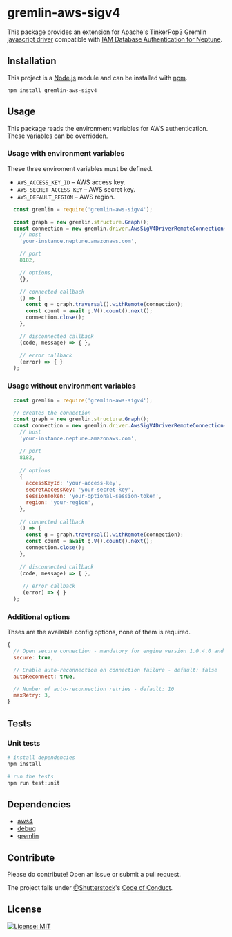 # gremlin-aws-sigv4
This package provides an extension for Apache's TinkerPop3 Gremlin [javascript driver](https://github.com/apache/tinkerpop/tree/master/gremlin-javascript/src/main/javascript/gremlin-javascript) compatible with [IAM Database Authentication for Neptune](https://docs.aws.amazon.com/neptune/latest/userguide/iam-auth.html).

## Installation
This project is a [Node.js](https://nodejs.org) module and can be installed with [npm](https://npmjs.com).

`npm install gremlin-aws-sigv4`

## Usage
This package reads the environment variables for AWS authentication. These variables can be overridden.

### Usage with environment variables
These three enviroment variables must be defined.
+ `AWS_ACCESS_KEY_ID` – AWS access key.
+ `AWS_SECRET_ACCESS_KEY` – AWS secret key.
+ `AWS_DEFAULT_REGION` – AWS region.

```js
  const gremlin = require('gremlin-aws-sigv4');

  const graph = new gremlin.structure.Graph();
  const connection = new gremlin.driver.AwsSigV4DriverRemoteConnection(
    // host
    'your-instance.neptune.amazonaws.com', 

    // port
    8182,

    // options, 
    {}, 

    // connected callback
    () => { 
      const g = graph.traversal().withRemote(connection);
      const count = await g.V().count().next();
      connection.close();
    }, 

    // disconnected callback
    (code, message) => { }, 

    // error callback
    (error) => { } 
  );
```

### Usage without environment variables
```js
  const gremlin = require('gremlin-aws-sigv4');

  // creates the connection
  const graph = new gremlin.structure.Graph();
  const connection = new gremlin.driver.AwsSigV4DriverRemoteConnection(
    // host
    'your-instance.neptune.amazonaws.com',

    // port
    8182, 
    
    // options
    { 
      accessKeyId: 'your-access-key',
      secretAccessKey: 'your-secret-key',
      sessionToken: 'your-optional-session-token',
      region: 'your-region',
    },
    
    // connected callback
    () => { 
      const g = graph.traversal().withRemote(connection);
      const count = await g.V().count().next();
      connection.close();
    }, 
    
    // disconnected callback
    (code, message) => { }, 
    
     // error callback
     (error) => { }
  );
```

### Additional options
Thses are the available config options, none of them is required.
```js
{
  // Open secure connection - mandatory for engine version 1.0.4.0 and above
  secure: true,

  // Enable auto-reconnection on connection failure - default: false 
  autoReconnect: true,

  // Number of auto-reconnection retries - default: 10 
  maxRetry: 3,
}
```

## Tests

### Unit tests
```bash
# install dependencies
npm install

# run the tests
npm run test:unit
```

## Dependencies

- [aws4](https://www.npmjs.com/package/aws4)
- [debug](https://www.npmjs.com/package/debug)
- [gremlin](https://www.npmjs.com/package/gremlin)

## Contribute
Please do contribute! Open an issue or submit a pull request.

The project falls under [@Shutterstock](https://github.com/shutterstock/welcome)'s [Code of Conduct](https://github.com/shutterstock/welcome/blob/master/CODE_OF_CONDUCT.md).

## License
[![License: MIT](https://img.shields.io/badge/License-MIT-green.svg)](https://opensource.org/licenses/MIT)
